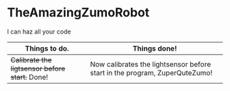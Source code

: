 # TheAmazingZumoRobot
I can haz all your code


Things to do.  | Things done!
-------------  | -------------
~~Calibrate the ligtsensor before start.~~ Done!  |  Now calibrates the lightsensor before start in the program, ZuperQuteZumo!
